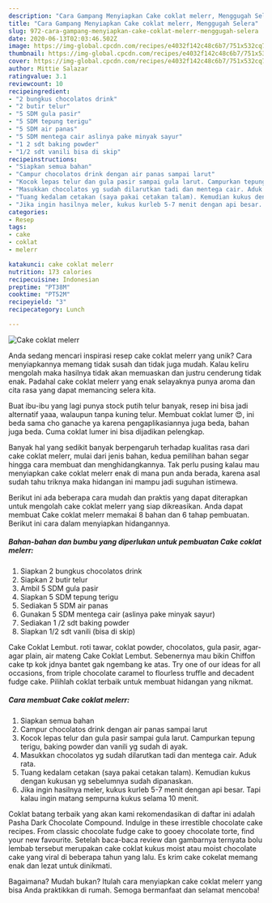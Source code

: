 ```yaml
---
description: "Cara Gampang Menyiapkan Cake coklat melerr, Menggugah Selera"
title: "Cara Gampang Menyiapkan Cake coklat melerr, Menggugah Selera"
slug: 972-cara-gampang-menyiapkan-cake-coklat-melerr-menggugah-selera
date: 2020-06-13T02:03:46.502Z
image: https://img-global.cpcdn.com/recipes/e4032f142c48c6b7/751x532cq70/cake-coklat-melerr-foto-resep-utama.jpg
thumbnail: https://img-global.cpcdn.com/recipes/e4032f142c48c6b7/751x532cq70/cake-coklat-melerr-foto-resep-utama.jpg
cover: https://img-global.cpcdn.com/recipes/e4032f142c48c6b7/751x532cq70/cake-coklat-melerr-foto-resep-utama.jpg
author: Mittie Salazar
ratingvalue: 3.1
reviewcount: 10
recipeingredient:
- "2 bungkus chocolatos drink"
- "2 butir telur"
- "5 SDM gula pasir"
- "5 SDM tepung terigu"
- "5 SDM air panas"
- "5 SDM mentega cair aslinya pake minyak sayur"
- "1 2 sdt baking powder"
- "1/2 sdt vanili bisa di skip"
recipeinstructions:
- "Siapkan semua bahan"
- "Campur chocolatos drink dengan air panas sampai larut"
- "Kocok lepas telur dan gula pasir sampai gula larut. Campurkan tepung terigu, baking powder dan vanili yg sudah di ayak."
- "Masukkan chocolatos yg sudah dilarutkan tadi dan mentega cair. Aduk rata."
- "Tuang kedalam cetakan (saya pakai cetakan talam). Kemudian kukus dengan kukusan yg sebelumnya sudah dipanaskan."
- "Jika ingin hasilnya meler, kukus kurleb 5-7 menit dengan api besar. Tapi kalau ingin matang sempurna kukus selama 10 menit."
categories:
- Resep
tags:
- cake
- coklat
- melerr

katakunci: cake coklat melerr 
nutrition: 173 calories
recipecuisine: Indonesian
preptime: "PT38M"
cooktime: "PT52M"
recipeyield: "3"
recipecategory: Lunch

---
```



![Cake coklat melerr](https://img-global.cpcdn.com/recipes/e4032f142c48c6b7/751x532cq70/cake-coklat-melerr-foto-resep-utama.jpg)

Anda sedang mencari inspirasi resep cake coklat melerr yang unik? Cara menyiapkannya memang tidak susah dan tidak juga mudah. Kalau keliru mengolah maka hasilnya tidak akan memuaskan dan justru cenderung tidak enak. Padahal cake coklat melerr yang enak selayaknya punya aroma dan cita rasa yang dapat memancing selera kita.

Buat ibu-ibu yang lagi punya stock putih telur banyak, resep ini bisa jadi alternatif yaaa, walaupun tanpa kuning telur. Membuat coklat lumer 😍, ini beda sama cho ganache ya karena pengaplikasiannya juga beda, bahan juga beda. Cuma coklat lumer ini bisa dijadikan pelengkap.

Banyak hal yang sedikit banyak berpengaruh terhadap kualitas rasa dari cake coklat melerr, mulai dari jenis bahan, kedua pemilihan bahan segar hingga cara membuat dan menghidangkannya. Tak perlu pusing kalau mau menyiapkan cake coklat melerr enak di mana pun anda berada, karena asal sudah tahu triknya maka hidangan ini mampu jadi suguhan istimewa.


Berikut ini ada beberapa cara mudah dan praktis yang dapat diterapkan untuk mengolah cake coklat melerr yang siap dikreasikan. Anda dapat membuat Cake coklat melerr memakai 8 bahan dan 6 tahap pembuatan. Berikut ini cara dalam menyiapkan hidangannya.

<!--inarticleads1-->

##### Bahan-bahan dan bumbu yang diperlukan untuk pembuatan Cake coklat melerr:

1. Siapkan 2 bungkus chocolatos drink
1. Siapkan 2 butir telur
1. Ambil 5 SDM gula pasir
1. Siapkan 5 SDM tepung terigu
1. Sediakan 5 SDM air panas
1. Gunakan 5 SDM mentega cair (aslinya pake minyak sayur)
1. Sediakan 1 /2 sdt baking powder
1. Siapkan 1/2 sdt vanili (bisa di skip)


Cake Coklat Lembut. roti tawar, coklat powder, chocolatos, gula pasir, agar-agar plain, air mateng Cake Coklat Lembut. Sebenernya mau bikin Chiffon cake tp kok jdnya bantet gak ngembang ke atas. Try one of our ideas for all occasions, from triple chocolate caramel to flourless truffle and decadent fudge cake. Pilihlah coklat terbaik untuk membuat hidangan yang nikmat. 

<!--inarticleads2-->

##### Cara membuat Cake coklat melerr:

1. Siapkan semua bahan
1. Campur chocolatos drink dengan air panas sampai larut
1. Kocok lepas telur dan gula pasir sampai gula larut. Campurkan tepung terigu, baking powder dan vanili yg sudah di ayak.
1. Masukkan chocolatos yg sudah dilarutkan tadi dan mentega cair. Aduk rata.
1. Tuang kedalam cetakan (saya pakai cetakan talam). Kemudian kukus dengan kukusan yg sebelumnya sudah dipanaskan.
1. Jika ingin hasilnya meler, kukus kurleb 5-7 menit dengan api besar. Tapi kalau ingin matang sempurna kukus selama 10 menit.


Coklat batang terbaik yang akan kami rekomendasikan di daftar ini adalah Pasha Dark Chocolate Compound. Indulge in these irrestible chocolate cake recipes. From classic chocolate fudge cake to gooey chocolate torte, find your new favourite. Setelah baca-baca review dan gambarnya ternyata bolu lembab tersebut merupakan cake coklat kukus moist atau moist chocolate cake yang viral di beberapa tahun yang lalu. Es krim cake cokelat memang enak dan lezat untuk dinikmati. 

Bagaimana? Mudah bukan? Itulah cara menyiapkan cake coklat melerr yang bisa Anda praktikkan di rumah. Semoga bermanfaat dan selamat mencoba!
